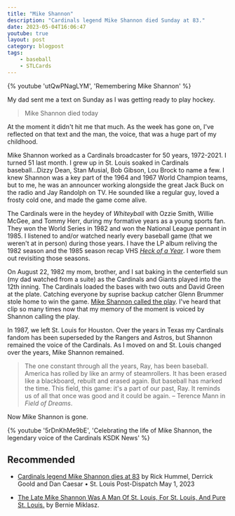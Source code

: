 ```yaml
---
title: "Mike Shannon"
description: "Cardinals legend Mike Shannon died Sunday at 83."
date: 2023-05-04T16:06:47
youtube: true
layout: post
category: blogpost
tags:
    - baseball
    - STLCards
---
```


{% youtube 'utQwPNagLYM', 'Remembering Mike Shannon' %}

My dad sent me a text on Sunday as I was getting ready to play hockey. 

> Mike Shannon died today

At the moment it didn't hit me that much. As the week has gone on, I've reflected on that text and the man, the voice, that was a huge part of my childhood.

Mike Shannon worked as a Cardinals broadcaster for 50 years, 1972-2021. I turned 51 last month. I grew up in St. Louis soaked in Cardinals baseball...Dizzy Dean, Stan Musial, Bob Gibson, Lou Brock to name a few. I knew Shannon was a key part of the 1964 and 1967 World Champion teams, but to me, he was an announcer working alongside the great Jack Buck on the radio and Jay Randolph on TV. He sounded like a regular guy, loved a frosty cold one, and made the game come alive.

The Cardinals were in the heydey of _Whiteyball_ with Ozzie Smith, Willie McGee, and Tommy Herr, during my formative years as a young sports fan. They won the World Series in 1982 and won the National League pennant in 1985. I listened to and/or watched nearly every baseball game (that we weren't at in person) during those years. I have the LP album reliving the 1982 season and the 1985 season recap VHS [_Heck of a Year_](https://www.youtube.com/watch?v=JB3yeu4s4eQ). I wore them out revisiting those seasons.

On August 22, 1982 my mom, brother, and I sat baking in the centerfield sun (my dad watched from a suite) as the Cardinals and Giants played into the 12th inning. The Cardinals loaded the bases with two outs and David Green at the plate. Catching everyone by suprise backup catcher Glenn Brummer stole home to win the game. [Mike Shannon called the play](https://youtu.be/CDT-BqwKbl0?t=759). I've heard that clip so many times now that my memory of the moment is voiced by Shannon calling the play.

In 1987, we left St. Louis for Houston. Over the years in Texas my Cardinals fandom has been superseded by the Rangers and Astros, but Shannon remained the voice of the Cardinals. As I moved on and St. Louis changed over the years, Mike Shannon remained.

>The one constant through all the years, Ray, has been baseball. America has rolled by like an army of steamrollers. It has been erased like a blackboard, rebuilt and erased again. But baseball has marked the time. This field, this game: it's a part of our past, Ray. It reminds us of all that once was good and it could be again. – Terence Mann in _Field of Dreams_.

Now Mike Shannon is gone.

{% youtube '5rDnKhMe9bE', 'Celebrating the life of Mike Shannon, the legendary voice of the Cardinals KSDK News' %}

## Recommended

- [Cardinals legend Mike Shannon dies at 83](https://www.stltoday.com/sports/baseball/professional/cardinals-legend-mike-shannon-dies-at-83/article_c5be4d98-e778-11ed-b0be-d75a0e1981c5.html) by Rick Hummel, Derrick Goold and Dan Caesar • St. Louis Post-Dispatch  May 1, 2023

- [The Late Mike Shannon Was A Man Of St. Louis, For St. Louis, And Pure St. Louis.](https://www.scoopswithdannymac.com/bernie-the-late-mike-shannon-was-a-man-of-st-louis-for-st-louis-and-pure-st-louis/) by Bernie Miklasz.




